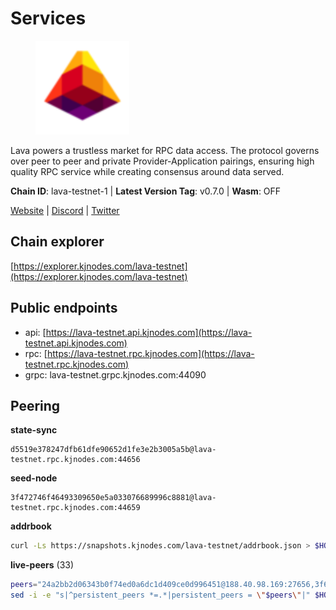 # Services

<figure><img src="https://raw.githubusercontent.com/kj89/cosmos-images/main/logos/lava.png" width="150" alt=""><figcaption></figcaption></figure>

Lava powers a trustless market for RPC data access. The protocol  governs over peer to peer and private Provider-Application pairings,  ensuring high quality RPC service while creating consensus around data served.

**Chain ID**: lava-testnet-1 | **Latest Version Tag**: v0.7.0 | **Wasm**: OFF

[Website](https://lavanet.xyz) | [Discord](https://discord.com/invite/Tbk5NxTCdA) | [Twitter](https://twitter.com/lavanetxyz)




## Chain explorer
[https://explorer.kjnodes.com/lava-testnet](https://explorer.kjnodes.com/lava-testnet)

## Public endpoints

* api: [https://lava-testnet.api.kjnodes.com](https://lava-testnet.api.kjnodes.com)
* rpc: [https://lava-testnet.rpc.kjnodes.com](https://lava-testnet.rpc.kjnodes.com)
* grpc: lava-testnet.grpc.kjnodes.com:44090

## Peering

**state-sync**

```text
d5519e378247dfb61dfe90652d1fe3e2b3005a5b@lava-testnet.rpc.kjnodes.com:44656
```

**seed-node**

```text
3f472746f46493309650e5a033076689996c8881@lava-testnet.rpc.kjnodes.com:44659
```

**addrbook**
```bash
curl -Ls https://snapshots.kjnodes.com/lava-testnet/addrbook.json > $HOME/.lava/config/addrbook.json
```

**live-peers** (33)
```bash
peers="24a2bb2d06343b0f74ed0a6dc1d409ce0d996451@188.40.98.169:27656,3f6d9698d9a5d9fe17afa5968ea652fae478b32f@185.250.37.239:32656,d5519e378247dfb61dfe90652d1fe3e2b3005a5b@65.109.68.190:44656,0c548b2704594c7929b713de4c6985b9d9f03b8a@194.163.184.46:27656,6ba3b6ec03839afffa64c83e18ff80a681f4968d@65.108.194.40:21756,f30d07170a092f82702e3c12334fa9fd828b71c6@168.119.124.130:47656,e593c7a9ca61f5616119d6beb5bd8ef5dd28d62d@34.246.190.1:26656,d796c20b5bdb8f1633c2a13afbf12314a77b668c@91.107.148.113:26656,31478ee0c0521c7cfb3312b86ef490936b5ceb80@65.109.92.240:197,0a78dd75926983ba06de451480673487ffa1bcc1@199.175.98.106:26656,60be50fae1525143ea9226eff17830c4a474af6c@154.53.39.80:26656,14ae45e7f2ff7491cfa686a8fcac7cc095bc38ff@213.239.217.52:39656,9057ee9d3d9b3c42c184dc89a7b2a07026b81a45@31.220.76.131:26656,f9af0186eec9a88a5a657deb9a7deff34c05d99f@86.111.48.156:26656,3a445bfdbe2d0c8ee82461633aa3af31bc2b4dc0@3.252.219.158:26656,397056c8cd7e2fce451d4f8e34ef24c0c9ffacba@176.9.44.113:26676,32d0eaa31ab8f9c2779ce9272b7a68f3d15a8e6e@213.239.207.175:40656,5c2a752c9b1952dbed075c56c600c3a79b58c395@185.16.39.172:27066,112fba64a7e5e27b0cf8f02c634334c957891abf@75.119.146.244:28656,9d5802ec3e10fbac150850ffdfa50f324e804b95@95.214.55.62:35656,5ab0449599aabcf90f664003c2ef1510ecd33b1b@65.21.203.204:11656,eb7832932626c1c636d16e0beb49e0e4498fbd5e@65.108.231.124:20656,b4d53b1e7a2fee2192a30e411ba83136c07ab595@161.97.147.107:26656,5e068fccd370b2f2e5ab4240a304323af6385f1f@172.93.110.154:27656,abbad4acf9360b250764ef660b5a25a4ec58245f@172.104.159.69:55676,433be6210ad6350bebebad68ec50d3e0d90cb305@217.13.223.167:60856,db959c7c05b9d5b5441b4964ab40dd679e7e6627@95.216.29.100:26656,5d55031717267b74a2d8110a6962d0fda48d583a@95.216.188.101:26656,14110234a060fc0d9568fb43a32c8b6b0f0f8cc2@65.108.240.151:26656,bc2e99e6004bb0b87c72ca10f20cd1617edf70fe@141.94.73.93:56656,6b7bfa6f0297b231f40a9284d45282af93320315@65.109.116.50:28656,fcd5a8f4aebc4c7100573914b7974a35cd389963@5.9.69.253:20656,a2afdc48785be73f208af349e78d632b5556cc01@5.75.226.151:26656"
sed -i -e "s|^persistent_peers *=.*|persistent_peers = \"$peers\"|" $HOME/.lava/config/config.toml
```
